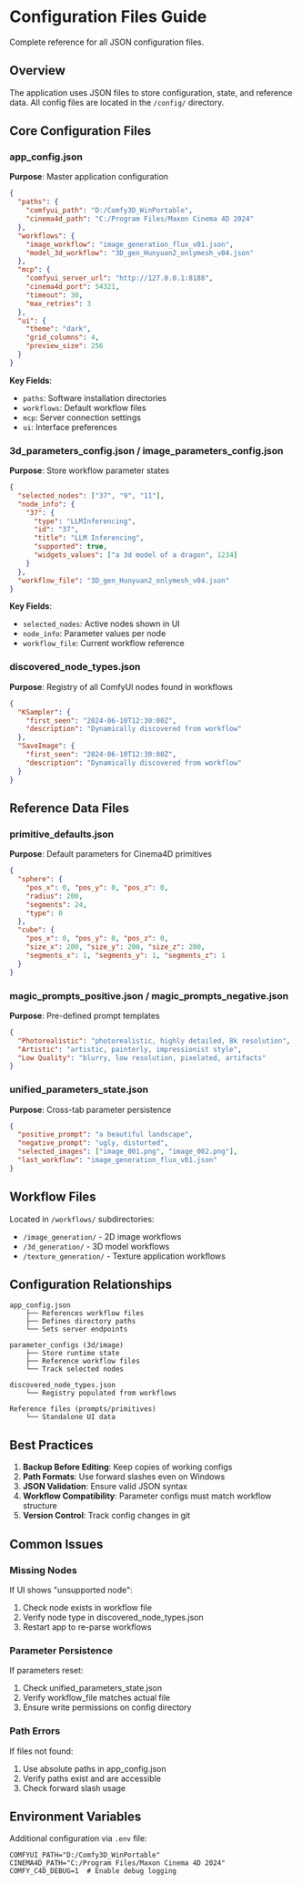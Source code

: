 # Configuration Files Guide

Complete reference for all JSON configuration files.

## Overview

The application uses JSON files to store configuration, state, and reference data. All config files are located in the `/config/` directory.

## Core Configuration Files

### app_config.json
**Purpose**: Master application configuration

```json
{
  "paths": {
    "comfyui_path": "D:/Comfy3D_WinPortable",
    "cinema4d_path": "C:/Program Files/Maxon Cinema 4D 2024"
  },
  "workflows": {
    "image_workflow": "image_generation_flux_v01.json",
    "model_3d_workflow": "3D_gen_Hunyuan2_onlymesh_v04.json"
  },
  "mcp": {
    "comfyui_server_url": "http://127.0.0.1:8188",
    "cinema4d_port": 54321,
    "timeout": 30,
    "max_retries": 3
  },
  "ui": {
    "theme": "dark",
    "grid_columns": 4,
    "preview_size": 256
  }
}
```

**Key Fields**:
- `paths`: Software installation directories
- `workflows`: Default workflow files
- `mcp`: Server connection settings
- `ui`: Interface preferences

### 3d_parameters_config.json / image_parameters_config.json
**Purpose**: Store workflow parameter states

```json
{
  "selected_nodes": ["37", "9", "11"],
  "node_info": {
    "37": {
      "type": "LLMInferencing",
      "id": "37",
      "title": "LLM Inferencing",
      "supported": true,
      "widgets_values": ["a 3d model of a dragon", 1234]
    }
  },
  "workflow_file": "3D_gen_Hunyuan2_onlymesh_v04.json"
}
```

**Key Fields**:
- `selected_nodes`: Active nodes shown in UI
- `node_info`: Parameter values per node
- `workflow_file`: Current workflow reference

### discovered_node_types.json
**Purpose**: Registry of all ComfyUI nodes found in workflows

```json
{
  "KSampler": {
    "first_seen": "2024-06-10T12:30:00Z",
    "description": "Dynamically discovered from workflow"
  },
  "SaveImage": {
    "first_seen": "2024-06-10T12:30:00Z",
    "description": "Dynamically discovered from workflow"
  }
}
```

## Reference Data Files

### primitive_defaults.json
**Purpose**: Default parameters for Cinema4D primitives

```json
{
  "sphere": {
    "pos_x": 0, "pos_y": 0, "pos_z": 0,
    "radius": 200,
    "segments": 24,
    "type": 0
  },
  "cube": {
    "pos_x": 0, "pos_y": 0, "pos_z": 0,
    "size_x": 200, "size_y": 200, "size_z": 200,
    "segments_x": 1, "segments_y": 1, "segments_z": 1
  }
}
```

### magic_prompts_positive.json / magic_prompts_negative.json
**Purpose**: Pre-defined prompt templates

```json
{
  "Photorealistic": "photorealistic, highly detailed, 8k resolution",
  "Artistic": "artistic, painterly, impressionist style",
  "Low Quality": "blurry, low resolution, pixelated, artifacts"
}
```

### unified_parameters_state.json
**Purpose**: Cross-tab parameter persistence

```json
{
  "positive_prompt": "a beautiful landscape",
  "negative_prompt": "ugly, distorted",
  "selected_images": ["image_001.png", "image_002.png"],
  "last_workflow": "image_generation_flux_v01.json"
}
```

## Workflow Files

Located in `/workflows/` subdirectories:
- `/image_generation/` - 2D image workflows
- `/3d_generation/` - 3D model workflows
- `/texture_generation/` - Texture application workflows

## Configuration Relationships

```
app_config.json
    ├── References workflow files
    ├── Defines directory paths
    └── Sets server endpoints
    
parameter_configs (3d/image)
    ├── Store runtime state
    ├── Reference workflow files
    └── Track selected nodes
    
discovered_node_types.json
    └── Registry populated from workflows
    
Reference files (prompts/primitives)
    └── Standalone UI data
```

## Best Practices

1. **Backup Before Editing**: Keep copies of working configs
2. **Path Formats**: Use forward slashes even on Windows
3. **JSON Validation**: Ensure valid JSON syntax
4. **Workflow Compatibility**: Parameter configs must match workflow structure
5. **Version Control**: Track config changes in git

## Common Issues

### Missing Nodes
If UI shows "unsupported node":
1. Check node exists in workflow file
2. Verify node type in discovered_node_types.json
3. Restart app to re-parse workflows

### Parameter Persistence
If parameters reset:
1. Check unified_parameters_state.json
2. Verify workflow_file matches actual file
3. Ensure write permissions on config directory

### Path Errors
If files not found:
1. Use absolute paths in app_config.json
2. Verify paths exist and are accessible
3. Check forward slash usage

## Environment Variables

Additional configuration via `.env` file:
```env
COMFYUI_PATH="D:/Comfy3D_WinPortable"
CINEMA4D_PATH="C:/Program Files/Maxon Cinema 4D 2024"
COMFY_C4D_DEBUG=1  # Enable debug logging
```